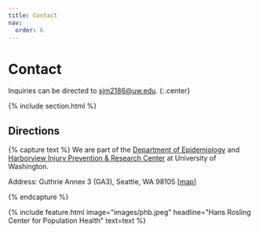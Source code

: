 ```yaml
---
title: Contact
nav:
  order: 6
---
```


# <i class="fas fa-paper-plane"></i>Contact

Inquiries can be directed to [sjm2186@uw.edu](mailto:sjm2186@uw.edu).
{:.center}

{% include section.html %}

## Directions

{% capture text %}
We are part of the [Department of Epidemiology](https://epi.washington.edu/) and [Harborview Injury Prevention & Research Center](https://hiprc.org/) at University of Washington. 

Address: Guthrie Annex 3 (GA3), Seattle, WA 98105 [[map](https://goo.gl/maps/oS8a12N6GpcbyhPC7)]

{% endcapture %}

{%
  include feature.html
  image="images/phb.jpeg"
  headline="Hans Rosling Center for Population Health"
  text=text
%}
